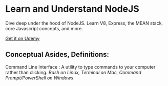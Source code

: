 # Learn and Understand NodeJS

Dive deep under the hood of NodeJS. Learn V8, Express, the MEAN stack, core Javascript concepts, and more.

[Get it on Udemy](https://www.udemy.com/course/understand-nodejs/)

## Conceptual Asides, Definitions:

Command Line Interface
: A utility to type commands to your computer rather than clicking. _Bash on Linux, Terminal on Mac, Command Prompt/PowerShell on Windows_

